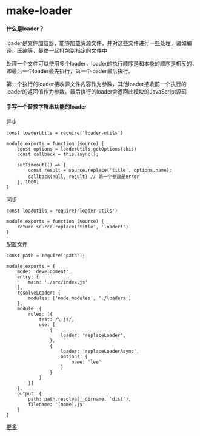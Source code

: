 # make-loader

#### 什么是loader？
loader是文件加载器，能够加载资源文件，并对这些文件进行一些处理，诸如编译、压缩等，最终一起打包到指定的文件中

处理一个文件可以使用多个loader，loader的执行顺序是和本身的顺序是相反的，即最后一个loader最先执行，第一个loader最后执行。

第一个执行的loader接收源文件内容作为参数，其他loader接收前一个执行的loader的返回值作为参数。最后执行的loader会返回此模块的JavaScript源码

#### 手写一个替换字符串功能的loader

异步
```
const loaderUtils = require('loader-utils')

module.exports = function (source) {
    const options = loaderUtils.getOptions(this)
    const callback = this.async();
    
    setTimeout(() => {
        const result = source.replace('title', options.name);
        callback(null, result) // 第一个参数是error
    }, 1000)
}
```


同步

```
const loadUtils = require('loader-utils')

module.exports = function (source) {
    return source.replace('title', 'loader!')
}

```


配置文件

```
const path = require('path');

module.exports = {
    mode: 'development',
    entry: {
        main: './src/index.js'
    },
    resolveLoader: {
        modules: ['node_modules', './loaders']
    },
    module: {
        rules: [{
            test: /\.js/,
            use: [
                {
                    loader: 'replaceLoader',
                },
                {
                    loader: 'replaceLoaderAsync',
                    options: {
                        name: 'lee'
                    }
                }
            ]
        }]
    },
    output: {
        path: path.resolve(__dirname, 'dist'),
        filename: '[name].js'
    }
}
```


[更多](https://blog.csdn.net/qq_34629352/article/details/83628917)
